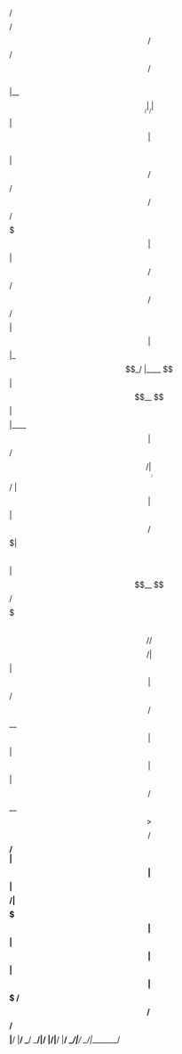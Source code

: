  /$$$$$$$$ /$$   /$$                         /$$   /$$                              
|__  $$__/|__/  | $$                        | $$  | $$                              
   | $$    /$$ /$$$$$$    /$$$$$$  /$$$$$$$ | $$  | $$  /$$$$$$  /$$   /$$ /$$$$$$$$
   | $$   | $$|_  $$_/   |____  $$| $$__  $$| $$$$$$$$ |____  $$|  $$ /$$/|____ /$$/
   | $$   | $$  | $$      /$$$$$$$| $$  \ $$| $$__  $$  /$$$$$$$ \  $$$$/    /$$$$/ 
   | $$   | $$  | $$ /$$ /$$__  $$| $$  | $$| $$  | $$ /$$__  $$  >$$  $$   /$$__/  
   | $$   | $$  |  $$$$/|  $$$$$$$| $$  | $$| $$  | $$|  $$$$$$$ /$$/\  $$ /$$$$$$$$
   |__/   |__/   \___/   \_______/|__/  |__/|__/  |__/ \_______/|__/  \__/|________/
                                                                                    
                                                                                    
                                                                                    
